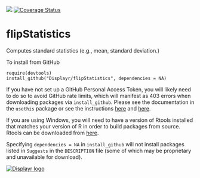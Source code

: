 [![](https://travis-ci.org/Displayr/flipStatistics.svg?branch=master)](https://travis-ci.org/Displayr/flipStatistics/)
[![Coverage Status](https://coveralls.io/repos/github/Displayr/flipStatistics/badge.svg?branch=master)](https://coveralls.io/github/Displayr/flipStatistics?branch=master)
# flipStatistics

Computes standard statistics (e.g., mean, standard deviation.)

To install from GitHub
```
require(devtools)
install_github("Displayr/flipStatistics", dependencies = NA)
```

If you have not set up a GitHub Personal Access Token, you will likely need to do so to avoid 
GitHub rate limits, which will manifest as 403 errors when downloading packages via
`install_github`. Please see the documentation in the `usethis` package or see the 
instructions [here](https://docs.github.com/en/authentication/keeping-your-account-and-data-secure/creating-a-personal-access-token) and [here](https://docs.github.com/en/authentication/keeping-your-account-and-data-secure/creating-a-personal-access-token).

If you are using Windows, you will need to have a version of Rtools installed that matches your
version of R in order to build packages from source. Rtools can be downloaded from
[here](https://cran.r-project.org/bin/windows/Rtools/).

Specifying `dependencies = NA` in `install_github` will not install packages listed
in `Suggests` in the `DESCRIPTION` file (some of which may be proprietary and unavailable for download).

[![Displayr logo](https://mwmclean.github.io/img/logo-header.png)](https://www.displayr.com)
